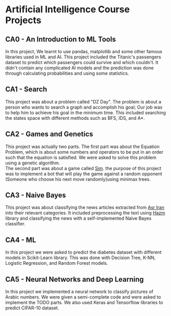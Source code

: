 # Artificial Intelligence Course Projects

## CA0 - An Introduction to ML Tools

In this project, We learnt to use pandas, matplotlib and some other famous libraries used in ML and AI. This project included the Titanic's passengers dataset to predict which passengers could survive and which couldn't. It didn't contain any complicated AI models and the prediction was done through calculating probabilities and using some statistics.

## CA1 - Search

This project was about a problem called "DZ Day". The problem is about a person who wants to search a graph and accomplish his goal; Our job was to help him to achieve his goal in the minimum time. This included searching the states space with different methods such as BFS, IDS, and A*.

## CA2 - Games and Genetics

This project was actually two parts. The first part was about the Equation Problem, which is about some numbers and operators to be put in an order such that the equation is satisfied. We were asked to solve this problem using a genetic algorithm. <br>
The second part was about a game called [Sim](https://en.wikipedia.org/wiki/Sim_(pencil_game)). the purpose of this project was to implement a bot that will play the game against a random opponent (Someone who choose his next move randomly)using minimax trees.

## CA3 - Naive Bayes

This project was about classifying the news articles extracted from [Asr Iran](https://www.asriran.com/) into their relevant categories. It included preprocessing the text using [Hazm](https://www.roshan-ai.ir/hazm/) library and classifying the news with a self-implemented Naive Bayes classifier.

## CA4 - ML

In this project we were asked to predict the diabetes dataset with different models in Scikit-Learn library. This was done with Decision Tree, K-NN, Logistic Regression, and Random Forest models.

## CA5 - Neural Networks and Deep Learning

In this project we implemented a neural network to classify pictures of Arabic numbers. We were given a semi-complete code and were asked to implement the TODO parts. We also used Keras and Tensorflow libraries to predict CIFAR-10 dataset.
